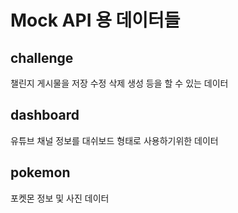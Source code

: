 # Mock API 용 데이터들

## challenge

챌린지 게시물을 저장 수정 삭제 생성 등을 할 수 있는 데이터

## dashboard

유튜브 채널 정보를 대쉬보드 형태로 사용하기위한 데이터

## pokemon

포켓몬 정보 및 사진 데이터
